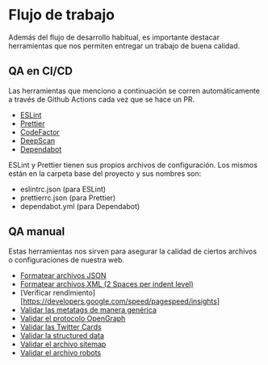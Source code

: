 # Flujo de trabajo

Además del flujo de desarrollo habitual, es importante destacar herramientas que nos permiten entregar un trabajo de buena calidad.

## QA en CI/CD

Las herramientas que menciono a continuación se corren automáticamente a través de Github Actions cada vez que se hace un PR.

- [ESLint](https://eslint.org/)
- [Prettier](https://prettier.io/)
- [CodeFactor](https://www.codefactor.io/)
- [DeepScan](https://deepscan.io/)
- [Dependabot](https://dependabot.com/)

ESLint y Prettier tienen sus propios archivos de configuración. Los mismos están en la carpeta base del proyecto y sus nombres son:
- eslintrc.json (para ESLint)
- prettierrc.json (para Prettier)
- dependabot.yml (para Dependabot)

## QA manual

Estas herramientas nos sirven para asegurar la calidad de ciertos archivos o configuraciones de nuestra web.

- [Formatear archivos JSON](https://jsonformatter.org)
- [Formatear archivos XML (2 Spaces per indent level)](https://www.freeformatter.com/xml-formatter.html)
- [Verificar rendimiento][https://developers.google.com/speed/pagespeed/insights]
- [Validar las metatags de manera genérica](https://www.heymeta.com)
- [Validar el protocolo OpenGraph](https://developers.facebook.com/tools/debug/)
- [Validar las Twitter Cards](https://cards-dev.twitter.com/validator?)
- [Validar la structured data](https://search.google.com/structured-data/testing-tool)
- [Validar el archivo sitemap](https://www.xml-sitemaps.com/validate-xml-sitemap.html)
- [Validar el archivo robots](https://technicalseo.com/tools/robots-txt/)
